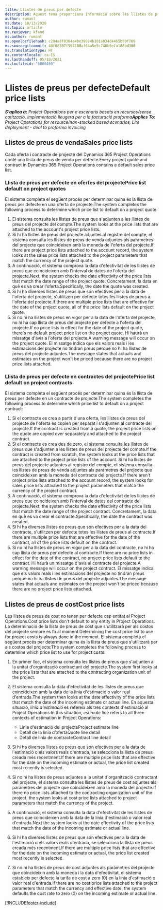 ```yaml
---
title: Llistes de preus per defecte
description: Aquest tema proporciona informació sobre les llistes de preus de vendes i cost per defecte al Project Operations.
author: rumant
ms.date: 10/13/2020
ms.topic: article
ms.reviewer: kfend
ms.author: rumant
ms.openlocfilehash: c204a8f0364a4be39974b101e834d4465b99f769
ms.sourcegitcommit: 40f68387f594180af64a5e5c748b6efa188bd300
ms.translationtype: HT
ms.contentlocale: ca-ES
ms.lasthandoff: 05/10/2021
ms.locfileid: "6000469"
---
```

# <a name="default-price-lists"></a><span data-ttu-id="cef7a-103">Llistes de preus per defecte</span><span class="sxs-lookup"><span data-stu-id="cef7a-103">Default price lists</span></span>

<span data-ttu-id="cef7a-104">_**S'aplica a:** Project Operations per a escenaris basats en recursos/sense cotització, implementació lleugera per a la facturació proforma_</span><span class="sxs-lookup"><span data-stu-id="cef7a-104">_**Applies To:** Project Operations for resource/non-stocked based scenarios, Lite deployment - deal to proforma invoicing_</span></span>

## <a name="sales-price-lists"></a><span data-ttu-id="cef7a-105">Llistes de preus de venda</span><span class="sxs-lookup"><span data-stu-id="cef7a-105">Sales price lists</span></span>

<span data-ttu-id="cef7a-106">Cada oferta i contracte de projecte del Dynamics 365 Project Operations conté una llista de preus de venda per defecte.</span><span class="sxs-lookup"><span data-stu-id="cef7a-106">Every project quote and contract in Dynamics 365 Project Operations contains a default sales price list.</span></span> 

### <a name="price-list-default-on-project-quotes"></a><span data-ttu-id="cef7a-107">Llista de preus per defecte en ofertes del projecte</span><span class="sxs-lookup"><span data-stu-id="cef7a-107">Price list default on project quotes</span></span>
<span data-ttu-id="cef7a-108">El sistema completa el següent procés per determinar quina és la llista de preus per defecte en una oferta de projecte:</span><span class="sxs-lookup"><span data-stu-id="cef7a-108">The system completes the following process to determine which price list to default on a project quote:</span></span>

1. <span data-ttu-id="cef7a-109">El sistema consulta les llistes de preus que s'adjunten a les llistes de preus del projecte del compte.</span><span class="sxs-lookup"><span data-stu-id="cef7a-109">The system looks at the price lists that are attached to the account's project price lists.</span></span> 
2. <span data-ttu-id="cef7a-110">Si hi ha llistes de preus del projecte adjuntes al registre del compte, el sistema consulta les llistes de preus de venda adjuntes als paràmetres del projecte que coincideixen amb la moneda de l'oferta del projecte.</span><span class="sxs-lookup"><span data-stu-id="cef7a-110">If there are project price lists attached to the account record, the system looks at the sales price lists attached to the project parameters that match the currency of the project quote.</span></span>
3. <span data-ttu-id="cef7a-111">A continuació, el sistema comprova la data d'efectivitat de les llistes de preus que coincideixen amb l'interval de dates de l'oferta del projecte.</span><span class="sxs-lookup"><span data-stu-id="cef7a-111">Next, the system checks the date effectivity of the price lists that match the date range of the project quote.</span></span> <span data-ttu-id="cef7a-112">Concretament, la data en què es va crear l'oferta.</span><span class="sxs-lookup"><span data-stu-id="cef7a-112">Specifically, the date the quote was created.</span></span>
4. <span data-ttu-id="cef7a-113">Si hi ha diverses llistes de preus que són efectives per a la data de l'oferta del projecte, s'utilitzen per defecte totes les llistes de preus a l'oferta del projecte.</span><span class="sxs-lookup"><span data-stu-id="cef7a-113">If there are multiple price lists that are effective for the date of the project quote, all of the price lists default on the project quote.</span></span>
5. <span data-ttu-id="cef7a-114">Si no hi ha llistes de preus en vigor per a la data de l'oferta del projecte, no hi ha cap llista de preus del projecte per defecte a l'oferta del projecte.</span><span class="sxs-lookup"><span data-stu-id="cef7a-114">If no price lists in effect for the date of the project quote, there's no default project price list on the project quote.</span></span> <span data-ttu-id="cef7a-115">Hi haurà un missatge d'avís a l'oferta del projecte.</span><span class="sxs-lookup"><span data-stu-id="cef7a-115">A warning message will occur on the project quote.</span></span> <span data-ttu-id="cef7a-116">El missatge indica que els valors reals i les estimacions del projecte no tindran preus perquè no hi ha llistes de preus del projecte adjuntes.</span><span class="sxs-lookup"><span data-stu-id="cef7a-116">The message states that actuals and estimates on the project won't be priced because there are no project price lists attached.</span></span>

### <a name="price-list-default-on-project-contracts"></a><span data-ttu-id="cef7a-117">Llista de preus per defecte en contractes del projecte</span><span class="sxs-lookup"><span data-stu-id="cef7a-117">Price list default on project contracts</span></span> 
<span data-ttu-id="cef7a-118">El sistema completa el següent procés per determinar quina és la llista de preus per defecte en un contracte de projecte:</span><span class="sxs-lookup"><span data-stu-id="cef7a-118">The system completes the following process to determine which price list to default on a project contract:</span></span>

1. <span data-ttu-id="cef7a-119">Si el contracte es crea a partir d'una oferta, les llistes de preus del projecte de l'oferta es copien per separat i s'adjunten al contracte del projecte.</span><span class="sxs-lookup"><span data-stu-id="cef7a-119">If the contract is created from a quote, the project price lists on the quote are copied over separately and attached to the project contract.</span></span>
2. <span data-ttu-id="cef7a-120">Si el contracte es crea des de zero, el sistema consulta les llistes de preus que s'adjunten a les llistes de preus del projecte del compte.</span><span class="sxs-lookup"><span data-stu-id="cef7a-120">If the contract is created from scratch, the system looks at the price lists that are attached to the project price lists of the account.</span></span> <span data-ttu-id="cef7a-121">Si hi ha llistes de preus del projecte adjuntes al registre del compte, el sistema consulta les llistes de preus de venda adjuntes als paràmetres del projecte que coincideixen amb la moneda del contracte del projecte.</span><span class="sxs-lookup"><span data-stu-id="cef7a-121">If there aren't project price lists attached to the account record, the system looks for sales price lists attached to the project parameters that match the currency of the project contract.</span></span>
4. <span data-ttu-id="cef7a-122">A continuació, el sistema comprova la data d'efectivitat de les llistes de preus que coincideixen amb l'interval de dates del contracte del projecte.</span><span class="sxs-lookup"><span data-stu-id="cef7a-122">Next, the system checks the date effectivity of the price lists that match the date range of the project contract.</span></span> <span data-ttu-id="cef7a-123">Concretament, la data en què es va crear el contracte.</span><span class="sxs-lookup"><span data-stu-id="cef7a-123">Specifically, the date the contract was created.</span></span>
5. <span data-ttu-id="cef7a-124">Si hi ha diverses llistes de preus que són efectives per a la data del contracte, s'utilitzen per defecte totes les llistes de preus al contracte.</span><span class="sxs-lookup"><span data-stu-id="cef7a-124">If there are multiple price lists that are effective for the date of the contract, all of the price lists default on the contract.</span></span>
6. <span data-ttu-id="cef7a-125">Si no hi ha llistes de preus en vigor per a la data del contracte, no hi ha cap llista de preus per defecte al contracte.</span><span class="sxs-lookup"><span data-stu-id="cef7a-125">If there are no price lists in effect for the date of the contract, no project price lists default to the contract.</span></span> <span data-ttu-id="cef7a-126">Hi haurà un missatge d'avís al contracte del projecte.</span><span class="sxs-lookup"><span data-stu-id="cef7a-126">A warning message will occur on the project contract.</span></span> <span data-ttu-id="cef7a-127">El missatge indica que els valors reals i les estimacions del projecte no tindran preus perquè no hi ha llistes de preus del projecte adjuntes.</span><span class="sxs-lookup"><span data-stu-id="cef7a-127">The message states that actuals and estimates on the project won't be priced because there are no project price lists attached.</span></span>

## <a name="cost-price-lists"></a><span data-ttu-id="cef7a-128">Llistes de preus de cost</span><span class="sxs-lookup"><span data-stu-id="cef7a-128">Cost price lists</span></span>

<span data-ttu-id="cef7a-129">Les llistes de preus de cost no tenen per defecte cap entitat al Project Operations.</span><span class="sxs-lookup"><span data-stu-id="cef7a-129">Cost price lists don't default to any entity in Project Operations.</span></span> <span data-ttu-id="cef7a-130">La determinació de la llista de preus de cost que s'utilitzarà per als costos del projecte sempre es fa al moment.</span><span class="sxs-lookup"><span data-stu-id="cef7a-130">Determining the cost price list to use for project costs is always done in the moment.</span></span> <span data-ttu-id="cef7a-131">El sistema completa el següent procés per determinar quina és la llista de preus que s'utilitzarà per als costos del projecte:</span><span class="sxs-lookup"><span data-stu-id="cef7a-131">The system completes the following process to determine which price list to use for project costs:</span></span>

1. <span data-ttu-id="cef7a-132">En primer lloc, el sistema consulta les llistes de preus que s'adjunten a la unitat d'organització contractant del projecte.</span><span class="sxs-lookup"><span data-stu-id="cef7a-132">The system first looks at the price lists that are attached to the contracting organization unit of the project.</span></span>
2. <span data-ttu-id="cef7a-133">El sistema consulta la data d'efectivitat de les llistes de preus que coincideixen amb la data de la línia d'estimació o valor real d'entrada.</span><span class="sxs-lookup"><span data-stu-id="cef7a-133">The system then looks at the date effectivity of the price lists that match the date of the incoming estimate or actual line.</span></span> <span data-ttu-id="cef7a-134">En aquesta situació, *línia d'estimació* es refereix als tres contexts d'estimació al Project Operations:</span><span class="sxs-lookup"><span data-stu-id="cef7a-134">In this situation, *estimate line* refers to all three contexts of estimation in Project Operations:</span></span>

    - <span data-ttu-id="cef7a-135">Línia d'estimació del projecte</span><span class="sxs-lookup"><span data-stu-id="cef7a-135">Project estimate line</span></span>
    - <span data-ttu-id="cef7a-136">Detall de la línia d’oferta</span><span class="sxs-lookup"><span data-stu-id="cef7a-136">Quote line detail</span></span>
    - <span data-ttu-id="cef7a-137">Detall de línia de contracte</span><span class="sxs-lookup"><span data-stu-id="cef7a-137">Contract line detail</span></span>
  
3. <span data-ttu-id="cef7a-138">Si hi ha diverses llistes de preus que són efectives per a la data de l'estimació o els valors reals d'entrada, se selecciona la llista de preus creada més recentment.</span><span class="sxs-lookup"><span data-stu-id="cef7a-138">If there are multiple price lists that are effective for the date on the incoming estimate or actual, the price list created most recently is selected.</span></span>
4. <span data-ttu-id="cef7a-139">Si no hi ha llistes de preus adjuntes a la unitat d'organització contractant del projecte, el sistema consulta les llistes de preus de cost adjuntes als paràmetres del projecte que coincideixen amb la moneda del projecte.</span><span class="sxs-lookup"><span data-stu-id="cef7a-139">If there no price lists attached to the contracting organization unit of the project, the system looks at cost price lists attached to project parameters that match the currency of the project.</span></span>
5. <span data-ttu-id="cef7a-140">A continuació, el sistema consulta la data d'efectivitat de les llistes de preus que coincideixen amb la data de la línia d'estimació o valor real d'entrada.</span><span class="sxs-lookup"><span data-stu-id="cef7a-140">Next the system looks at the date effectivity of the price lists that match the date of the incoming estimate or actual line.</span></span> 
6. <span data-ttu-id="cef7a-141">Si hi ha diverses llistes de preus que són efectives per a la data de l'estimació o els valors reals d'entrada, se selecciona la llista de preus creada més recentment.</span><span class="sxs-lookup"><span data-stu-id="cef7a-141">If there are multiple price lists that are effective for the date on the incoming estimate or actual, the price list created most recently is selected.</span></span>
7. <span data-ttu-id="cef7a-142">Si no hi ha llistes de preus de cost adjuntes als paràmetres del projecte que coincideixin amb la moneda i la data d'efectivitat, el sistema estableix per defecte la tarifa de cost a zero (0) en la línia d'estimació o valor real d'entrada.</span><span class="sxs-lookup"><span data-stu-id="cef7a-142">If there are no cost price lists attached to the project parameters that match the currency and effective date, the system defaults the cost rate to zero (0) on the incoming estimate or actual line.</span></span>


[!INCLUDE[footer-include](../includes/footer-banner.md)]